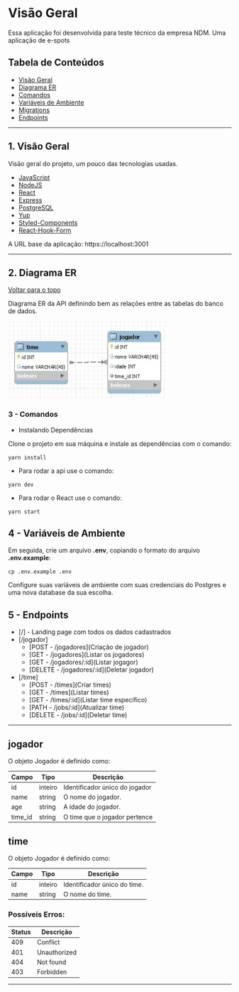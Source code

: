# Visão Geral

Essa aplicação foi desenvolvida para teste técnico da empresa NDM. Uma aplicação de e-spots


## Tabela de Conteúdos

- [Visão Geral](#1-visão-geral)
- [Diagrama ER](#2-diagrama-er)
- [Comandos](#3-Comandos)
- [Variáveis de Ambiente](#4-variáveis-de-ambiente)
- [Migrations](#5-migrations)
- [Endpoints](#7-endpoints)

---

## 1. Visão Geral

Visão geral do projeto, um pouco das tecnologias usadas.

- [JavaScript](https://developer.mozilla.org/pt-BR/docs/Learn/JavaScript)
- [NodeJS](https://nodejs.org/en/)
- [React](https://pt-br.reactjs.org/)
- [Express](https://expressjs.com/pt-br/)
- [PostgreSQL](https://www.postgresql.org/)
- [Yup](https://www.npmjs.com/package/yup)
- [Styled-Components](https://styled-components.com/)
- [React-Hook-Form](https://react-hook-form.com/)

A URL base da aplicação:
https://localhost:3001

---

## 2. Diagrama ER
[ Voltar para o topo ](#tabela-de-conteúdos)


Diagrama ER da API definindo bem as relações entre as tabelas do banco de dados.

![DER](der.jfif)



### 3 - Comandos

 - Instalando Dependências

Clone o projeto em sua máquina e instale as dependências com o comando:

```shell
yarn install
```

- Para rodar a api use o comando:

```shell
yarn dev 
```
- Para rodar o React use o comando:

```shell
yarn start
```

## 4 - Variáveis de Ambiente

Em seguida, crie um arquivo **.env**, copiando o formato do arquivo **.env.example**:
```
cp .env.example .env
```

Configure suas variáveis de ambiente com suas credenciais do Postgres e uma nova database da sua escolha.


## 5 - Endpoints

- [/] - Landing page com todos os dados cadastrados
- [/jogador]
    - [POST   - /jogadores](Criação de jogador)
    - [GET    - /jogadores](Listar os jogadores)
	- [GET    - /jogadores/:id](Listar jogagor)
	- [DELETE - /jogadores/:id](Deletar jogador)
- [/time]
	- [POST	  - /times](Criar times)
    - [GET    - /times](Listar times)
	- [GET    - /times/:id](Listar time específico)
	- [PATH   - /jobs/:id](Atualizar time)
	- [DELETE - /jobs/:id](Deletar time)


---
##  **jogador**

O objeto Jogador é definido como:

| Campo      | Tipo   | Descrição                                     		|
| -----------|--------|-----------------------------------------------------|
| id         | inteiro| Identificador único do jogador                  	|
| name       | string | O nome do jogador.                              	|
| age      	 | string | A idade do jogador.                             	|
| time_id    | string | O time que o jogador pertence                    	|

##  **time**

O objeto Jogador é definido como:

| Campo      | Tipo   | Descrição                                     		|
| -----------|--------|-----------------------------------------------------|
| id         | inteiro| Identificador único do time.                     	|
| name       | string | O nome do time.                              		|


### Possíveis Erros:
| Status | Descrição 	|
|--------|--------------|
|   409  | Conflict 	|
|   401  | Unauthorized |
|   404  | Not found 	|
|   403  | Forbidden 	|

---



